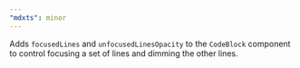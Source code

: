 ```yaml
---
"mdxts": minor
---
```


Adds `focusedLines` and `unfocusedLinesOpacity` to the `CodeBlock` component to control focusing a set of lines and dimming the other lines.
